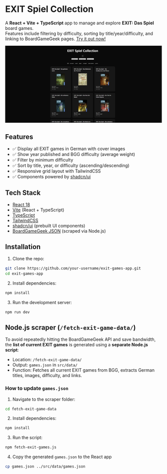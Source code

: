 # EXIT Spiel Collection

A **React + Vite + TypeScript** app to manage and explore **EXIT: Das Spiel** board games.  
Features include filtering by difficulty, sorting by title/year/difficulty, and linking to BoardGameGeek pages.
[Try it out now!](https://exit-game.nandoerni.com/)

![EXIT Games Screenshot](screenshots/image.png)

## Features

- ✅ Display all EXIT games in German with cover images
- ✅ Show year published and BGG difficulty (average weight)
- ✅ Filter by minimum difficulty
- ✅ Sort by title, year, or difficulty (ascending/descending)
- ✅ Responsive grid layout with TailwindCSS
- ✅ Components powered by [shadcn/ui](https://ui.shadcn.com)

## Tech Stack

- [React 18](https://reactjs.org/)
- [Vite](https://vitejs.dev/) (React + TypeScript)
- [TypeScript](https://www.typescriptlang.org/)
- [TailwindCSS](https://tailwindcss.com/)
- [shadcn/ui](https://ui.shadcn.com) (prebuilt UI components)
- [BoardGameGeek JSON](./src/data/games.json) (scraped via Node.js)

## Installation

1. Clone the repo:

```bash
git clone https://github.com/your-username/exit-games-app.git
cd exit-games-app
```

2. Install dependencies:

```bash
npm install
```

3. Run the development server:

```bash
npm run dev
```


## Node.js scraper (`/fetch-exit-game-data/`)

To avoid repeatedly hitting the BoardGameGeek API and save bandwidth, the **list of current EXIT games** is generated using a **separate Node.js script**:

- Location: `/fetch-exit-game-data/`
- Output: `games.json` in `src/data/`
- Function: Fetches all current EXIT games from BGG, extracts German titles, images, difficulty, and links.

### How to update `games.json`

1. Navigate to the scraper folder:

```bash
cd fetch-exit-game-data
```
2. Install dependencies:

```bash
npm install
```

3. Run the script:

```bash
npm fetch-exit-games.js
```

4. Copy the generated `games.json` to the React app
```bash
cp games.json ../src/data/games.json
```
